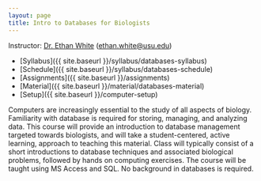 ```yaml
---
layout: page
title: Intro to Databases for Biologists
---
```


Instructor: [Dr. Ethan White](whitelab.weecology.org)
(ethan.white@usu.edu)

* [Syllabus]({{ site.baseurl }}/syllabus/databases-syllabus)
* [Schedule]({{ site.baseurl }}/syllabus/databases-schedule)
* [Assignments]({{ site.baseurl }}/assignments)
* [Material]({{ site.baseurl }}/material/databases-material)
* [Setup]({{ site.baseurl }}/computer-setup)

Computers are increasingly essential to the study of all aspects of
biology. Familiarity with database is required for storing, managing, and
analyzing data. This course will provide an introduction to database management
targeted towards biologists, and will take a student-centered, active learning,
approach to teaching this material. Class will typically consist of a short
introductions to database techniques and associated biological problems,
followed by hands on computing exercises. The course will be taught using MS
Access and SQL. No background in databases is required.
